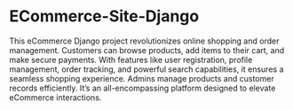 # ECommerce-Site-Django
 This eCommerce Django project revolutionizes online shopping and order management. Customers can browse products, add items to their cart, and make secure payments. With features like user registration, profile management, order tracking, and powerful search capabilities, it ensures a seamless shopping experience. Admins manage products and customer records efficiently. It’s an all-encompassing platform designed to elevate eCommerce interactions.
